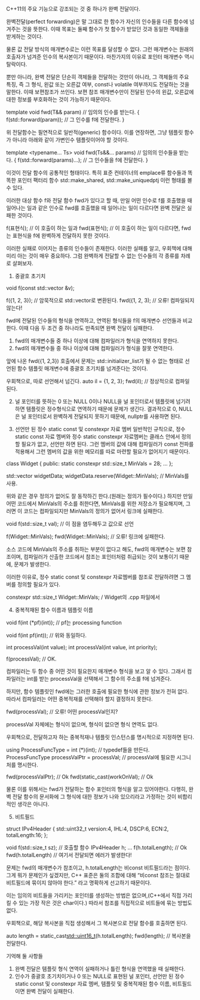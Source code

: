 C++11의 주요 기능으로 강조되는 것 중 하나가 완벽 전달이다.

완벽전달(perfect forwarding)은 말 그대로 한 함수가 자신의 인수들을 다른 함수에 넘겨주는 것을 뜻한다.
이때 목표는 둘째 함수가 첫 함수가 받았던 것과 동일한 객체들을 받게하는 것이다.

 물론 값 전달 방식의 매개변수로는 이런 목표를 달성할 수 없다. 그런 매개변수는 원래의 호출자가 넘겨준 인수의 복사본이기 때문이다.
마찬가지의 이유로 포인터 매개변수 역시 탈락이다.

 뿐만 아니라, 완벽 전달은 단순히 객체들을 전달하는 것만이 아니라, 그 객체들의 주요 특징, 즉 그 형식, 왼값 또는 오른값 여부, const나 volatile 여부까지도 전달하는 것을 말한다. 이때 보편참조가 쓰인다. 보편 참조 매개변수만이 전달된 인수의 왼값, 오른값에 대한 정보를 부호화하는 것이 가능하기 때문이다.

template <typename T>
void fwd(T&& param)  // 임의의 인수를 받는다.
{
    f(std::forward<T>(param));  // 그 인수를 f에 전달한다.
}

위 전달함수는 필연적으로 일반적(generic) 함수이다.
이를 연장하면, 그냥 템플릿 함수가 아니라 아래와 같이 가변인수 템플릿이어야 할 것이다.

template <typename… Ts>
void fwd(Ts&&… params)  // 임의의 인수들을 받는다.
{
    f(std::forward<Ts>(params)…);  // 그 인수들을 f에 전달한다.
}

이것이 전달 함수의 공통적인 형태이다. 특히 표준 컨테이너의 emplace류 함수들과 똑똑한 포인터 팩터리 함수 std::make_shared, std::make_uniquedptj 이런 형태를 볼 수 있다.

이러한 대상 함수 f와 전달 함수 fwd가 있다고 할 때, 만일 어떤 인수로 f를 호출했을 때 일어나는 일과 같은 인수로 fwd를 호출했을 때 일어나는 일이 다르다면 완벽 전달은 실패한 것이다.

f(표현식);  // 이 호출이 하는 일과
fwd(표현식);  // 이 호출이 하는 일이 다르다면, fwd는 표현식을 f에 완벽하게 전달하지 못한 것이다.


이러한 실패로 이어지는 종류의 인수들이 존재한다. 이러한 실패를 알고, 우회책에 대해 미리 아는 것이 매우 중요하다.
그럼 완벽하게 전달할 수 없는 인수들의 각 종류를 차례로 살펴보자.

1. 중괄호 초기치

void f(const std::vector<int> &v);

f({1, 2, 3});  // 암묵적으로 std::vector<int>로 변환된다.
fwd({1, 2, 3);  // 오류! 컴파일되지 않는다!

fwd에 전달된 인수들의 형식을 연역하고, 연역된 형식들을 f의 매개변수 선언들과 비교한다.
이때 다음 두 조건 중 하나라도 만족되면 완벽 전달이 실패한다.

1) fwd의 매개변수들 중 하나 이상에 대해 컴파일러가 형식을 연역하지 못한다.
2) fwd의 매개변수들 중 하나 이상에 대해 컴파일러가 형식을 잘못 연역한다.

앞에 나온 fwd({1, 2,3}) 호출에서 문제는 std::initializer_list가 될 수 없는 형태로 선언된 함수 템플릿 매개변수에 중괄호 초기치를 넘겨준다는 것이다.

우회책으로, 따로 선언해서 넘긴다.
auto il = {1, 2, 3};
fwd(il);  // 정상적으로 컴파일된다.


2. 널 포인터를 뜻하는 0 또는 NULL
 0이나 NULL을 널 포인터로서 템플릿에 넘기려하면 템플릿은 정수형식으로 연역하기 때문에 문제가 생긴다.
결과적으로 0, NULL은 널 포인터로서 완벽하게 전달되지 못하기 때문에, nullptr를 사용하면 된다.


3. 선언만 된 정수 static const 및 constexpr 자료 멤버
 일반적인 규칙으로, 정수 static const 자료 멤버와 정수 static constexpr 자료멤버는 클래스 안에서 정의할 필요가 없고, 선언만 하면 된다. 그런 멤버의 값에 대해 컴파일러가 const 전파를 적용해서 그런 멤버의 값을 위한 메모리를 따로 마련할 필요가 없어지기 때문이다.

class Widget {
public:
    static constexpr std::size_t MinVals = 28;
    …
};

std::vector<int> widgetData;
widgetData.reserve(Widget::MinVals);  // MinVals를 사용.

 위와 같은 경우 정의가 없어도 잘 동작하긴 한다.(원래는 정의가 필수이다.)
하지만 만일 어떤 코드에서 MinVals의 주소를 취한다면, MinVals를 위한 저장소가 필요해지며, 그러면 이 코드는 컴파일되지만 MinVals의 정의가 없어서 링크에 실패한다.

void f(std::size_t val);  // 이 점을 염두해두고 값으로 선언

f(Widget::MinVals);
fwd(Widget::MinVals);  // 오류! 링크에 실패한다.

소스 코드에 MinVals의 주소를 취하는 부분이 없다고 해도, fwd의 매개변수는 보편 참조이며, 컴파일러가 산출한 코드에서 참조는 포인터처럼 취급되는 것이 보통이기 때문에, 문제가 발생한다.

이러한 이유로, 정수 static const 및 constexpr 자료멤버를 참조로 전달하려면 그 멤버를 정의할 필요가 있다.

constexpr std::size_t Widget::MinVals;  / Widget의 .cpp 파일에서


4. 중복적재된 함수 이름과 템플릿 이름

void f(int (*pf)(int));  // pf는 processing function

void f(int pf(int));  // 위와 동일하다.

int processVal(int value);
int processVal(int value, int priority);

f(processVal);  // OK.

컴파일러는 두 함수 중 어떤 것이 필요한지 매개변수 형식을 보고 알 수 있다. 그래서 컴파일러는 int를 받는 processVal을 선택해서 그 함수의 주소를 f에 넘겨준다.

하지만, 함수 템플릿인 fwd에는 그러한 호출에 필요한 형식에 관한 정보가 전혀 없다. 따라서 컴파일러는 어떤 중복적재를 선택해야 할지 결정하지 못한다.

fwd(processVal);  // 오류! 어떤 processVal인지?

processVal 자체에는 형식이 없으며, 형식이 없으면 형식 연역도 없다.

우회책으로, 전달하고자 하는 중복적재나 템플릿 인스턴스를 명시적으로 지정하면 된다.

using ProcessFuncType = int (*)(int);  // typedef들을 만든다.
ProcessFuncType processValPtr = processVal;  // processVal에 필요한 시그니처를 명시한다.

fwd(processValPtr);  // Ok
fwd(static_cast<ProcessFuncType>(workOnVal);  // Ok

물론 이를 위해서는 fwd가 전달하는 함수 포인터의 형식을 알고 있어야한다.
다행히, 완벽 전달 함수의 문서화에 그 형식에 대한 정보가 나와 있으리라고 가정하는 것이 비합리적인 생각은 아니다.


5. 비트필드

struct IPv4Header {
    std::uint32_t version:4,
                         IHL:4,
                         DSCP:6,
                         ECN:2,
                         totalLength:16;
};

void f(std::size_t sz);  // 호출할 함수
IPv4Header h;
…
f(h.totalLength);  // Ok
fwd(h.totalLength)  // 여기서 전달되면 에러가 발생한다!

문제는 fwd의 매개변수가 참조이고, h.totalLength는 비const 비트필드라는 점이다. 그게 뭐가 문제인가 싶겠지만,
C++ 표준은 둘의 조합에 대해 “비const 참조는 절대로 비트필드에 묶이지 않아야 한다.” 라고 명확하게 선고하기 때문이다.

이는 임의의 비트들을 가리키는 포인터를 생성하는 방법은 없으며,(C++에서 직접 가리킬 수 있는 가장 작은 것은 char이다.)
따라서 참조를 직접적으로 비트들에 묶는 방법도 없다.

우회책으로, 해당 복사본을 직접 생성해서 그 복사본으로 전달 함수를 호출하면 된다.

auto length = static_cast<std::uint16_t>(h.totalLength);
fwd(length);  // 복사본을 전달한다.


기억해 둘 사항들
1) 완벽 전달은 템플릿 형식 연역이 실패하거나 틀린 형식을 연역했을 때 실패한다.
2) 인수가 중괄호 초기치이거나 0 또는 NULL로 표현된 널 포인터, 선언만 된 정수 static const 및 constexpr 자료 멤버, 템플릿 및 중복적재된 함수 이름, 비트필드이면 완벽 전달이 실패한다.
